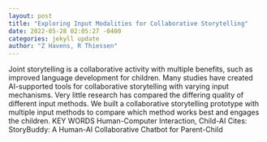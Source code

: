 ```yaml
--- 
layout: post 
title: "Exploring Input Modalities for Collaborative Storytelling" 
date: 2022-05-28 02:05:27 -0400 
categories: jekyll update 
author: "Z Havens, R Thiessen" 
--- 
```

Joint storytelling is a collaborative activity with multiple benefits, such as improved language development for children. Many studies have created AI-supported tools for collaborative storytelling with varying input mechanisms. Very little research has compared the differing quality of different input methods. We built a collaborative storytelling prototype with multiple input methods to compare which method works best and engages the children. KEY WORDS Human-Computer Interaction, Child-AI Cites: StoryBuddy: A Human-AI Collaborative Chatbot for Parent-Child